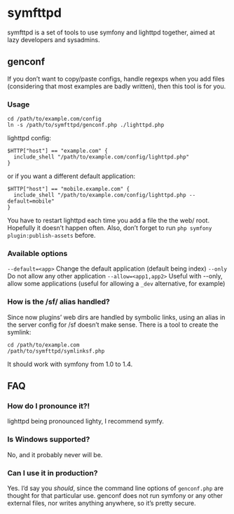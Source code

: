 # symfttpd

symfttpd is a set of tools to use symfony and lighttpd together,
aimed at lazy developers and sysadmins.



## genconf

If you don’t want to copy/paste configs, handle regexps when
you add files (considering that most examples are badly written),
then this tool is for you.


### Usage

    cd /path/to/example.com/config
    ln -s /path/to/symfttpd/genconf.php ./lighttpd.php

lighttpd config:

    $HTTP["host"] == "example.com" {
      include_shell "/path/to/example.com/config/lighttpd.php"
    }

or if you want a different default application:

    $HTTP["host"] == "mobile.example.com" {
      include_shell "/path/to/example.com/config/lighttpd.php --default=mobile"
    }

You have to restart lighttpd each time you add a file the the web/
root. Hopefully it doesn’t happen often. Also, don’t forget to run
`php symfony plugin:publish-assets` before.


### Available options

 `--default=<app>` Change the default application (default being index)
 `--only` Do not allow any other application
 `--allow=<app1,app2>` Useful with --only, allow some applications
    (useful for allowing a `_dev` alternative, for example)


### How is the /sf/ alias handled?

Since now plugins’ web dirs are handled by symbolic links,
using an alias in the server config for /sf doesn’t make sense.
There is a tool to create the symlink:

    cd /path/to/example.com
    /path/to/symfttpd/symlinksf.php

It should work with symfony from 1.0 to 1.4.



## FAQ


### How do I pronounce it?!

lighttpd being pronounced lighty, I recommend symfy.


### Is Windows supported?

No, and it probably never will be.


### Can I use it in production?

Yes. I’d say you _should_, since the command line options of `genconf.php` are
thought for that particular use. genconf does not run symfony or any other
external files, nor writes anything anywhere, so it’s pretty secure.
